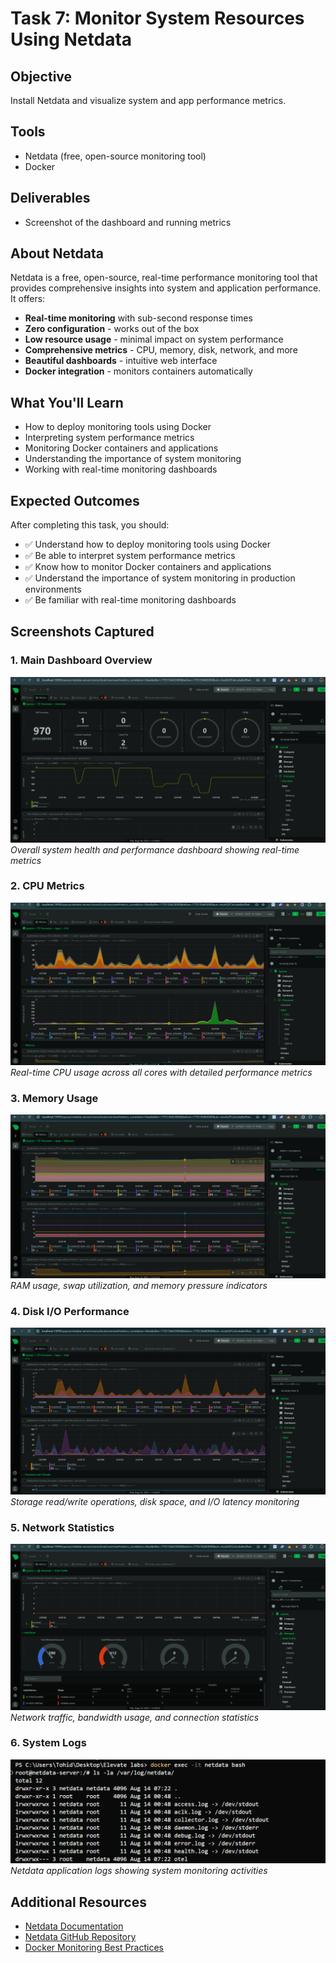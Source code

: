 # Task 7: Monitor System Resources Using Netdata

## Objective
Install Netdata and visualize system and app performance metrics.

## Tools
- Netdata (free, open-source monitoring tool)
- Docker

## Deliverables
- Screenshot of the dashboard and running metrics

## About Netdata

Netdata is a free, open-source, real-time performance monitoring tool that provides comprehensive insights into system and application performance. It offers:

- **Real-time monitoring** with sub-second response times
- **Zero configuration** - works out of the box
- **Low resource usage** - minimal impact on system performance
- **Comprehensive metrics** - CPU, memory, disk, network, and more
- **Beautiful dashboards** - intuitive web interface
- **Docker integration** - monitors containers automatically

## What You'll Learn

- How to deploy monitoring tools using Docker
- Interpreting system performance metrics
- Monitoring Docker containers and applications
- Understanding the importance of system monitoring
- Working with real-time monitoring dashboards

## Expected Outcomes

After completing this task, you should:
- ✅ Understand how to deploy monitoring tools using Docker
- ✅ Be able to interpret system performance metrics
- ✅ Know how to monitor Docker containers and applications
- ✅ Understand the importance of system monitoring in production environments
- ✅ Be familiar with real-time monitoring dashboards

## Screenshots Captured

### 1. Main Dashboard Overview
![Netdata Dashboard Overview](../task-1/images/overview.png)
*Overall system health and performance dashboard showing real-time metrics*

### 2. CPU Metrics
![CPU Utilization](../task-1/images/cpu.png)
*Real-time CPU usage across all cores with detailed performance metrics*

### 3. Memory Usage
![Memory Monitoring](../task-1/images/memory.png)
*RAM usage, swap utilization, and memory pressure indicators*

### 4. Disk I/O Performance
![Disk I/O Metrics](../task-1/images/disk.png)
*Storage read/write operations, disk space, and I/O latency monitoring*

### 5. Network Statistics
![Network Monitoring](../task-1/images/network.png)
*Network traffic, bandwidth usage, and connection statistics*

### 6. System Logs
![Netdata Logs](../task-1/images/logs.png)
*Netdata application logs showing system monitoring activities*

## Additional Resources

- [Netdata Documentation](https://docs.netdata.cloud/)
- [Netdata GitHub Repository](https://github.com/netdata/netdata)
- [Docker Monitoring Best Practices](https://docs.docker.com/config/daemon/monitoring/) 